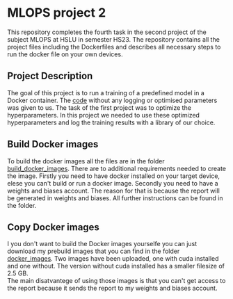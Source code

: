 # MLOPS project 2

This repository completes the fourth task in the second project of the subject MLOPS at HSLU in semester HS23. The repository contains all the project files including the Dockerfiles and describes all necessary steps to run the docker file on your own devices.

## Project Description

The goal of this project is to run a training of a predefined model in a Docker container. The [code](https://colab.research.google.com/drive/1J9YCDwPIzzz_d_dqasjWHzr7_meK-3M7?usp=sharing) without any logging or optimised parameters was given to us. The task of the first project was to optimize the hyperparameters. In this project we needed to use these optimized hyperparameters and log the training results with a library of our choice.

## Build Docker images

To build the docker images all the files are in the folder [build_docker_images](build_docker_images). There are to additional requirements needed to create the image. Firstly you need to have docker installed on your target device, elese you can't build or run a docker image. Secondly you need to have a weights and biases account. The reason for that is because the report will be generated in weights and biases. All further instructions can be found in the folder.

## Copy Docker images

I you don't want to build the Docker images yourselfe you can just download my prebuild images that you can find in the folder [docker_images](docker_images). Two images have been uploaded, one with cuda installed and one without. The version without cuda installed has a smaller filesize of 2.5 GB.  
The main disatvantege of using those images is that you can't get access to the report because it sends the report to my weights and biases account.
